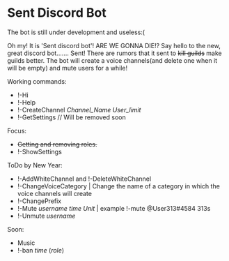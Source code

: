 # Sent Discord Bot

The bot is still under development and useless:(


Oh my! It is 'Sent discord bot'! ARE WE GONNA DIE!?
Say hello to the new, great discord bot....... Sent!
There are rumors that it sent to ~~kill guilds~~ make guilds better.
The bot will create a voice channels(and delete one when it will be empty) and mute users for a while!



Working commands:
- !-Hi
- !-Help
- !-CreateChannel *Channel_Name* *User_limit*
- !-GetSettings // Will be removed soon


Focus:
- ~~Getting and removing roles.~~
- !-ShowSettings


ToDo by New Year:
- !-AddWhiteChannel and !-DeleteWhiteChannel
- !-ChangeVoiceCategory | Change the name of a category in which the voice channels will create
- !-ChangePrefix
- !-Mute  *username*  *time* *Unit* | example !-mute @User313#4584 313s
- !-Unmute *username*


Soon:
- Music
- !-ban *time* (*role*)
